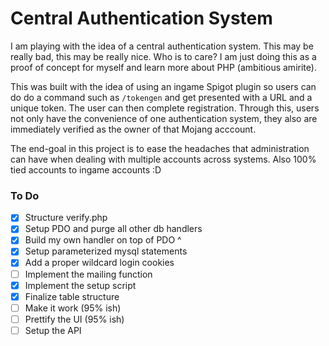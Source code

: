 # Central Authentication System
I am playing with the idea of a central authentication system. This may be really bad, this may be really nice. Who is to care? I am just doing this as a proof of concept for myself and learn more about PHP (ambitious amirite).

This was built with the idea of using an ingame Spigot plugin so users can do do a command such as `/tokengen` and get presented with a URL and a unique token. The user can then complete registration. Through this, users not only have the convenience of one authentication system, they also are immediately verified as the owner of that Mojang acccount.

The end-goal in this project is to ease the headaches that administration can have when dealing with multiple accounts across systems. Also 100% tied accounts to ingame accounts :D

### To Do
- [X] Structure verify.php
- [X] Setup PDO and purge all other db handlers
- [X] Build my own handler on top of PDO ^
- [X] Setup parameterized mysql statements
- [X] Add a proper wildcard login cookies
- [ ] Implement the mailing function
- [X] Implement the setup script
- [X] Finalize table structure
- [ ] Make it work (95% ish)
- [ ] Prettify the UI (95% ish)
- [ ] Setup the API
